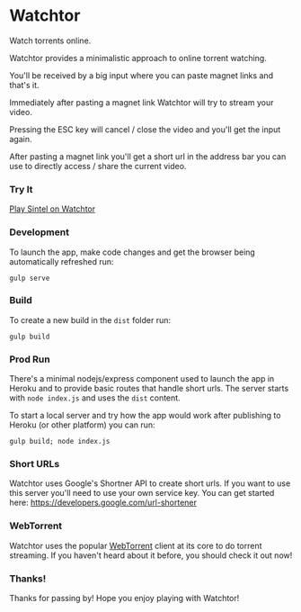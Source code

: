 # Watchtor
Watch torrents online.

Watchtor provides a minimalistic approach to online torrent watching.

You'll be received by a big input where you can paste magnet links and that's it.

Immediately after pasting a magnet link Watchtor will try to stream your video.

Pressing the ESC key will cancel / close the video and you'll get the input again.

After pasting a magnet link you'll get a short url in the address bar you can use to directly access / share the current video.

### Try It

[Play Sintel on Watchtor](https://open-watchtor.hashbase.io/#magnet:?xt=urn:btih:08ada5a7a6183aae1e09d831df6748d566095a10&dn=Sintel&tr=udp%3A%2F%2Fexplodie.org%3A6969&tr=udp%3A%2F%2Ftracker.coppersurfer.tk%3A6969&tr=udp%3A%2F%2Ftracker.empire-js.us%3A1337&tr=udp%3A%2F%2Ftracker.leechers-paradise.org%3A6969&tr=udp%3A%2F%2Ftracker.opentrackr.org%3A1337&tr=wss%3A%2F%2Ftracker.btorrent.xyz&tr=wss%3A%2F%2Ftracker.fastcast.nz&tr=wss%3A%2F%2Ftracker.openwebtorrent.com&ws=https%3A%2F%2Fwebtorrent.io%2Ftorrents%2F)

### Development

To launch the app, make code changes and get the browser being automatically refreshed run:

`gulp serve`

### Build

To create a new build in the `dist` folder run:

`gulp build`

### Prod Run

There's a minimal nodejs/express component used to launch the app in Heroku and to provide basic routes that handle short urls. The server starts with `node index.js` and uses the `dist` content.

To start a local server and try how the app would work after publishing to Heroku (or other platform) you can run:

`gulp build; node index.js`

### Short URLs

Watchtor uses Google's Shortner API to create short urls.
If you want to use this server you'll need to use your own service key.
You can get started here:
https://developers.google.com/url-shortener

### WebTorrent

Watchtor uses the popular [WebTorrent](https://github.com/webtorrent/webtorrent) client at its core to do torrent streaming.
If you haven't heard about it before, you should check it out now!

### Thanks!

Thanks for passing by!
Hope you enjoy playing with Watchtor!
